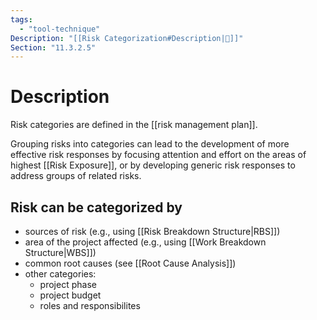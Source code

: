```yaml
---
tags:
  - "tool-technique"
Description: "[[Risk Categorization#Description|📝]]"
Section: "11.3.2.5"
---
```

# Description
Risk categories are defined in the [[risk management plan]].

Grouping risks into categories can lead to the development of more effective risk responses by focusing attention and effort on the areas of highest [[Risk Exposure]], or by developing generic risk responses to address groups of related risks.
## Risk can be categorized by
- sources of risk (e.g., using [[Risk Breakdown Structure|RBS]])
- area of the project affected (e.g., using [[Work Breakdown Structure|WBS]])
- common root causes (see [[Root Cause Analysis]])
- other categories:
	- project phase
	- project budget
	- roles and responsibilites

